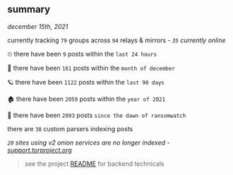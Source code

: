 
## summary
_december 15th, 2021_

currently tracking `79` groups across `94` relays & mirrors - _`35` currently online_

⏲ there have been `9` posts within the `last 24 hours`

🦈 there have been `161` posts within the `month of december`

🪐 there have been `1122` posts within the `last 90 days`

🏚 there have been `2059` posts within the `year of 2021`

🦕 there have been `2093` posts `since the dawn of ransomwatch`

there are `38` custom parsers indexing posts

_`20` sites using v2 onion services are no longer indexed - [support.torproject.org](https://support.torproject.org/onionservices/v2-deprecation/)_

> see the project [README](https://github.com/thetanz/ransomwatch#ransomwatch--) for backend technicals
